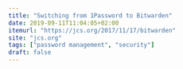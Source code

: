 ```yaml
---
title: "Switching from 1Password to Bitwarden"
date: 2019-09-11T11:04:05+02:00
itemurl: "https://jcs.org/2017/11/17/bitwarden"
site: "jcs.org"
tags: ["password management", "security"]
draft: false
---
```


